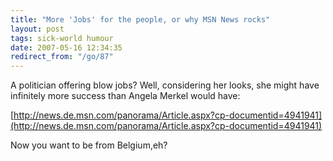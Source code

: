 ```yaml
---
title: "More 'Jobs' for the people, or why MSN News rocks"
layout: post
tags: sick-world humour
date: 2007-05-16 12:34:35
redirect_from: "/go/87"
---
```


A politician offering blow jobs? Well, considering her looks, she might have infinitely more success than Angela Merkel would have:

[http://news.de.msn.com/panorama/Article.aspx?cp-documentid=4941941](http://news.de.msn.com/panorama/Article.aspx?cp-documentid=4941941)

Now you want to be from Belgium,eh?